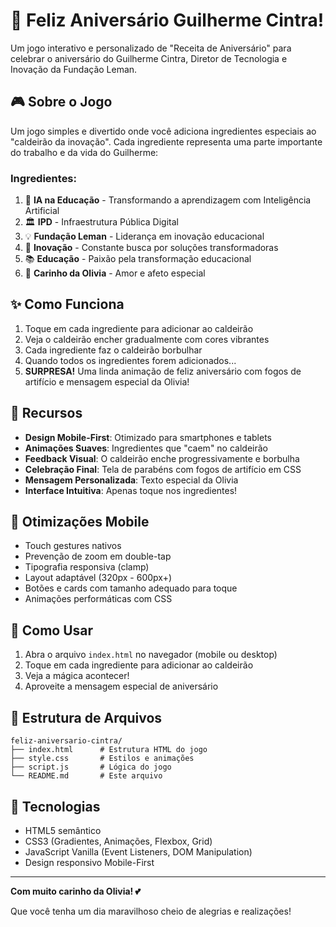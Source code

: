 # 🎂 Feliz Aniversário Guilherme Cintra!

Um jogo interativo e personalizado de "Receita de Aniversário" para celebrar o aniversário do Guilherme Cintra, Diretor de Tecnologia e Inovação da Fundação Leman.

## 🎮 Sobre o Jogo

Um jogo simples e divertido onde você adiciona ingredientes especiais ao "caldeirão da inovação". Cada ingrediente representa uma parte importante do trabalho e da vida do Guilherme:

### Ingredientes:
1. 🤖 **IA na Educação** - Transformando a aprendizagem com Inteligência Artificial
2. 🏛️ **IPD** - Infraestrutura Pública Digital
3. 💡 **Fundação Leman** - Liderança em inovação educacional
4. 🚀 **Inovação** - Constante busca por soluções transformadoras
5. 📚 **Educação** - Paixão pela transformação educacional
6. 💝 **Carinho da Olivia** - Amor e afeto especial

## ✨ Como Funciona

1. Toque em cada ingrediente para adicionar ao caldeirão
2. Veja o caldeirão encher gradualmente com cores vibrantes
3. Cada ingrediente faz o caldeirão borbulhar
4. Quando todos os ingredientes forem adicionados...
5. **SURPRESA!** Uma linda animação de feliz aniversário com fogos de artifício e mensagem especial da Olivia!

## 🎨 Recursos

- **Design Mobile-First**: Otimizado para smartphones e tablets
- **Animações Suaves**: Ingredientes que "caem" no caldeirão
- **Feedback Visual**: O caldeirão enche progressivamente e borbulha
- **Celebração Final**: Tela de parabéns com fogos de artifício em CSS
- **Mensagem Personalizada**: Texto especial da Olivia
- **Interface Intuitiva**: Apenas toque nos ingredientes!

## 📱 Otimizações Mobile

- Touch gestures nativos
- Prevenção de zoom em double-tap
- Tipografia responsiva (clamp)
- Layout adaptável (320px - 600px+)
- Botões e cards com tamanho adequado para toque
- Animações performáticas com CSS

## 🚀 Como Usar

1. Abra o arquivo `index.html` no navegador (mobile ou desktop)
2. Toque em cada ingrediente para adicionar ao caldeirão
3. Veja a mágica acontecer!
4. Aproveite a mensagem especial de aniversário

## 📂 Estrutura de Arquivos

```
feliz-aniversario-cintra/
├── index.html      # Estrutura HTML do jogo
├── style.css       # Estilos e animações
├── script.js       # Lógica do jogo
└── README.md       # Este arquivo
```

## 🎯 Tecnologias

- HTML5 semântico
- CSS3 (Gradientes, Animações, Flexbox, Grid)
- JavaScript Vanilla (Event Listeners, DOM Manipulation)
- Design responsivo Mobile-First

---

**Com muito carinho da Olivia! 💕**

Que você tenha um dia maravilhoso cheio de alegrias e realizações!
